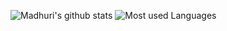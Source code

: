 
<!--
**madhuri-bh/madhuri-bh** is a ✨ _special_ ✨ repository because its `README.md` (this file) appears on your GitHub profile.

Here are some ideas to get you started:

- 🔭 I’m currently working on ...
- 🌱 I’m currently learning ...
- 👯 I’m looking to collaborate on ...
- 🤔 I’m looking for help with ...
- 💬 Ask me about ...
- 📫 How to reach me: ...
- 😄 Pronouns: ...
- ⚡ Fun fact: ...
-->
![Madhuri's github stats](https://github-readme-stats.vercel.app/api?username=madhuri-bh&count_private=true)
![Most used Languages](https://github-readme-stats.vercel.app/api/top-langs/?username=madhuri-bh&layout=compact)
